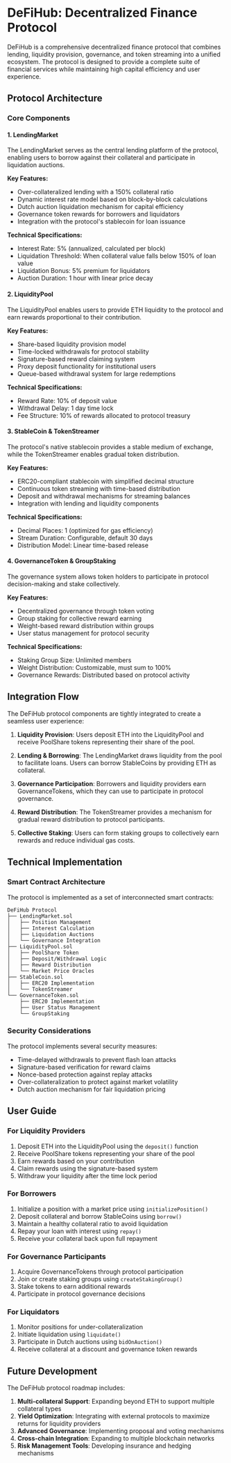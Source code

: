 # DeFiHub: Decentralized Finance Protocol

DeFiHub is a comprehensive decentralized finance protocol that combines lending, liquidity provision, governance, and token streaming into a unified ecosystem. The protocol is designed to provide a complete suite of financial services while maintaining high capital efficiency and user experience.

## Protocol Architecture

### Core Components

#### 1. LendingMarket

The LendingMarket serves as the central lending platform of the protocol, enabling users to borrow against their collateral and participate in liquidation auctions.

**Key Features:**
- Over-collateralized lending with a 150% collateral ratio
- Dynamic interest rate model based on block-by-block calculations
- Dutch auction liquidation mechanism for capital efficiency
- Governance token rewards for borrowers and liquidators
- Integration with the protocol's stablecoin for loan issuance

**Technical Specifications:**
- Interest Rate: 5% (annualized, calculated per block)
- Liquidation Threshold: When collateral value falls below 150% of loan value
- Liquidation Bonus: 5% premium for liquidators
- Auction Duration: 1 hour with linear price decay

#### 2. LiquidityPool

The LiquidityPool enables users to provide ETH liquidity to the protocol and earn rewards proportional to their contribution.

**Key Features:**
- Share-based liquidity provision model
- Time-locked withdrawals for protocol stability
- Signature-based reward claiming system
- Proxy deposit functionality for institutional users
- Queue-based withdrawal system for large redemptions

**Technical Specifications:**
- Reward Rate: 10% of deposit value
- Withdrawal Delay: 1 day time lock
- Fee Structure: 10% of rewards allocated to protocol treasury

#### 3. StableCoin & TokenStreamer

The protocol's native stablecoin provides a stable medium of exchange, while the TokenStreamer enables gradual token distribution.

**Key Features:**
- ERC20-compliant stablecoin with simplified decimal structure
- Continuous token streaming with time-based distribution
- Deposit and withdrawal mechanisms for streaming balances
- Integration with lending and liquidity components

**Technical Specifications:**
- Decimal Places: 1 (optimized for gas efficiency)
- Stream Duration: Configurable, default 30 days
- Distribution Model: Linear time-based release

#### 4. GovernanceToken & GroupStaking

The governance system allows token holders to participate in protocol decision-making and stake collectively.

**Key Features:**
- Decentralized governance through token voting
- Group staking for collective reward earning
- Weight-based reward distribution within groups
- User status management for protocol security

**Technical Specifications:**
- Staking Group Size: Unlimited members
- Weight Distribution: Customizable, must sum to 100%
- Governance Rewards: Distributed based on protocol activity

## Integration Flow

The DeFiHub protocol components are tightly integrated to create a seamless user experience:

1. **Liquidity Provision**: Users deposit ETH into the LiquidityPool and receive PoolShare tokens representing their share of the pool.

2. **Lending & Borrowing**: The LendingMarket draws liquidity from the pool to facilitate loans. Users can borrow StableCoins by providing ETH as collateral.

3. **Governance Participation**: Borrowers and liquidity providers earn GovernanceTokens, which they can use to participate in protocol governance.

4. **Reward Distribution**: The TokenStreamer provides a mechanism for gradual reward distribution to protocol participants.

5. **Collective Staking**: Users can form staking groups to collectively earn rewards and reduce individual gas costs.

## Technical Implementation

### Smart Contract Architecture

The protocol is implemented as a set of interconnected smart contracts:

```
DeFiHub Protocol
├── LendingMarket.sol
│   ├── Position Management
│   ├── Interest Calculation
│   ├── Liquidation Auctions
│   └── Governance Integration
├── LiquidityPool.sol
│   ├── PoolShare Token
│   ├── Deposit/Withdrawal Logic
│   ├── Reward Distribution
│   └── Market Price Oracles
├── StableCoin.sol
│   ├── ERC20 Implementation
│   └── TokenStreamer
└── GovernanceToken.sol
    ├── ERC20 Implementation
    ├── User Status Management
    └── GroupStaking
```

### Security Considerations

The protocol implements several security measures:

- Time-delayed withdrawals to prevent flash loan attacks
- Signature-based verification for reward claims
- Nonce-based protection against replay attacks
- Over-collateralization to protect against market volatility
- Dutch auction mechanism for fair liquidation pricing

## User Guide

### For Liquidity Providers

1. Deposit ETH into the LiquidityPool using the `deposit()` function
2. Receive PoolShare tokens representing your share of the pool
3. Earn rewards based on your contribution
4. Claim rewards using the signature-based system
5. Withdraw your liquidity after the time lock period

### For Borrowers

1. Initialize a position with a market price using `initializePosition()`
2. Deposit collateral and borrow StableCoins using `borrow()`
3. Maintain a healthy collateral ratio to avoid liquidation
4. Repay your loan with interest using `repay()`
5. Receive your collateral back upon full repayment

### For Governance Participants

1. Acquire GovernanceTokens through protocol participation
2. Join or create staking groups using `createStakingGroup()`
3. Stake tokens to earn additional rewards
4. Participate in protocol governance decisions

### For Liquidators

1. Monitor positions for under-collateralization
2. Initiate liquidation using `liquidate()`
3. Participate in Dutch auctions using `bidOnAuction()`
4. Receive collateral at a discount and governance token rewards

## Future Development

The DeFiHub protocol roadmap includes:

1. **Multi-collateral Support**: Expanding beyond ETH to support multiple collateral types
2. **Yield Optimization**: Integrating with external protocols to maximize returns for liquidity providers
3. **Advanced Governance**: Implementing proposal and voting mechanisms
4. **Cross-chain Integration**: Expanding to multiple blockchain networks
5. **Risk Management Tools**: Developing insurance and hedging mechanisms
